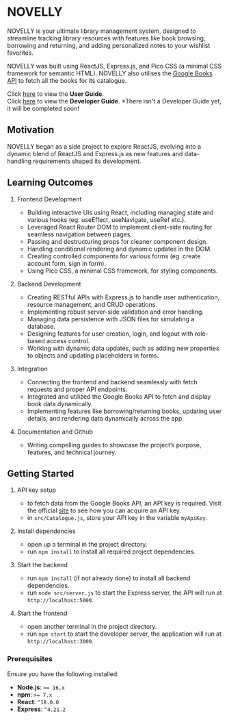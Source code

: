 # NOVELLY  
NOVELLY is your ultimate library management system, designed to streamline tracking library resources with features like book browsing, borrowing and returning, and adding personalized notes to your wishlist favorites.  

NOVELLY was built using ReactJS, Express.js, and Pico CSS (a minimal CSS framework for semantic HTML). NOVELLY also utilises the [Google Books API](https://developers.google.com/books/docs/overview) to fetch all the books for its catalogue.

Click [here](https://rayray39.github.io/novelly/) to view the **User Guide**.  
Click [here]() to view the **Developer Guide**. *There isn't a Developer Guide yet, it will be completed soon!

## Motivation  
NOVELLY began as a side project to explore ReactJS, evolving into a dynamic blend of ReactJS and Express.js as new features and data-handling requirements shaped its development.

## Learning Outcomes  
1. Frontend Development
   - Building interactive UIs using React, including managing state and various hooks (eg. useEffect, useNavigate, useRef etc.).
   - Leveraged React Router DOM to implement client-side routing for seamless navigation between pages.
   - Passing and destructuring props for cleaner component design.
   - Handling conditional rendering and dynamic updates in the DOM.
   - Creating controlled components for various forms (eg. create account form, sign in form).
   - Using Pico CSS, a minimal CSS framework, for styling components.

2. Backend Development
   - Creating RESTful APIs with Express.js to handle user authentication, resource management, and CRUD operations.
   - Implementing robust server-side validation and error handling.
   - Managing data persistence with JSON files for simulating a database.
   - Designing features for user creation, login, and logout with role-based access control.
   - Working with dynamic data updates, such as adding new properties to objects and updating placeholders in forms.

3. Integration
   - Connecting the frontend and backend seamlessly with fetch requests and proper API endpoints.
   - Integrated and utilized the Google Books API to fetch and display book data dynamically.
   - Implementing features like borrowing/returning books, updating user details, and rendering data dynamically across the app.

4. Documentation and Github
   - Writing compelling guides to showcase the project’s purpose, features, and technical journey.

## Getting Started  
1. API key setup
   - to fetch data from the Google Books API, an API key is required. Visit the official [site](https://developers.google.com/books/docs/v1/using) to see how you can acquire an API key.
   - in `src/Catalogue.js`, store your API key in the variable `myApiKey`.

2. Install dependencies
   - open up a terminal in the project directory.
   - run `npm install` to install all required project dependencies.

3. Start the backend
   - run `npm install` (if not already done) to install all backend dependencies.
   - run `node src/server.js` to start the Express server, the API will run at `http://localhost:5000`.

4. Start the frontend
   - open another terminal in the project directory.
   - run `npm start` to start the developer server, the application will run at `http://localhost:3000`.

### Prerequisites  
Ensure you have the following installed:
- **Node.js**: `>= 16.x`
- **npm**: `>= 7.x`
- **React**: `^18.0.0`
- **Express**: `^4.21.2`
